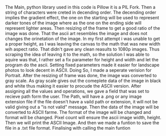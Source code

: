 The Main, python library used in this code is Pillow it is a PIL Fork.
Then a string of characters were creted in decending order. The decending order implies the gradient effect, the one on the starting will be used to represent darker tones of the image where as the one on the ending side will represent lighter areas.
Then resizing of the frame to get a good ratio of the image was done. That the ascii art resembles the image and does not changes the orinetation of the image.
In my first attempt i was unable to get a proper height, as I was leaving the canvas to the math that was new width wih aspect ratio. 
That didn't gave any clean reasults to 1080p images. Thus scraping the idea of leaving it to the math, so the solution I was able to aquire was that, I rather set a fix parameter for height and width and let the program do the ascii. 
Setting fixed parameters made it easier for landscape photos to look decent in ASCII.
Doing So, I made a seperate verision for Portrait.
After the resizing of frame was done, the image was converted to gray scale. As gray scale gives out the comeplete data of the image in black and white thus making it easier to procude the ASCII version.
After assigning all the values and operations, we gave a field that was set to recieve path form the user. 
The Path, will have a .png or any image extension file if the file doesn't have a vaild path or extension, it will not be valid giving out a "is not valid" message.
Then the data of the image will be converted to ASCII farme. 
The format of the image will be changed and format will be changed. Pixel count will ensure the ascii image width, height.
Then we will print the ASCII Image.
And then we made a funtion to save the file in a .txt file format. 
Finalising with calling the main funtion
